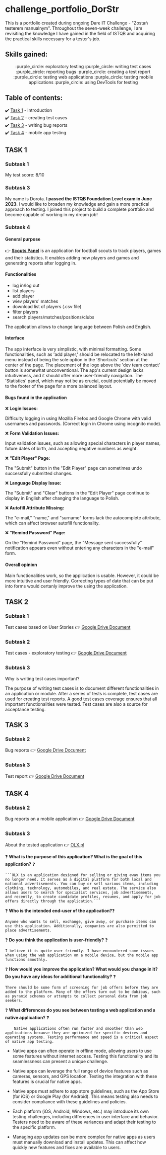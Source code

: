 # challenge_portfolio_DorStr

This is a portfolio created during ongoing Dare IT Challenge - "Zostań testerem manualnym". Throughout the seven-week challenge, I am revisiting the knowledge I have gained in the field of ISTQB and acquiring the practical skills necessary for a tester's job. 

## Skills gained:

<p align="center"> :purple_circle: exploratory testing :purple_circle: writing test cases :purple_circle: reporting bugs :purple_circle: creating a test report </br> :purple_circle: testing web applications :purple_circle: testing mobile applications :purple_circle: using DevTools for testing  </p>


## Table of contents:

 :heavy_check_mark: [Task 1](#task-1) - introduction </br>
 :heavy_check_mark: [Task 2](#task-2) - creating test cases </br>
 :heavy_check_mark: [Task 3](#task-3) - writing bug reports </br>
 :heavy_check_mark: [Task 4](#task-4) - mobile app testing </br>

## TASK 1
### Subtask 1
My test score: 8/10
### Subtask 3
My name is Dorota. <b>I passed the ISTQB Foundation Level exam in June 2023</b>. I would like to broaden my knowledge and gain a more practical approach to testing. I joined this project to build a complete portfolio and become capable of working in my dream job!

### Subtask 4

#### General purpose

:point_right: <B>[Scouts Panel](https://scouts.futbolkolektyw.pl/)</b> is an application for football scouts to track players, games and their statistics. It enables adding new players and games and generating reports after logging in.

#### Functionalities

 - log in/log out
 - list players
 - add player
 - wiev players' matches
 - download list of players (.csv file)
 - filter players 
 - search players/matches/positions/clubs

The application allows to change language between Polish and English.

#### Interface

The app interface is very simplistic, with minimal formatting. Some functionalities, such as 'add player,' should be relocated to the left-hand menu instead of being the sole option in the 'Shortcuts' section at the center of the page. The placement of the logo above the 'dev team contact' button is somewhat unconventional. The app's current design lacks intuitiveness, and it should offer more user-friendly navigation. The 'Statistics' panel, which may not be as crucial, could potentially be moved to the footer of the page for a more balanced layout.


#### Bugs found in the application

 :x: <b>Login Issues:</b>
  
Difficulty logging in using Mozilla Firefox and Google Chrome with valid usernames and passwords. (Correct login in Chrome using incognito mode).

 :x: <b>Form Validation Issues:</b>
  
Input validation issues, such as allowing special characters in player names, future dates of birth, and accepting negative numbers as weight.

 :x: <b>"Edit Player" Page:</b>
  
The "Submit" button in the "Edit Player" page can sometimes undo successfully submitted changes.

 :x: <b>Language Display Issue:</b>
  
The "Submit" and "Clear" buttons in the "Edit Player" page continue to display in English after changing the language to Polish.

 :x: <b>Autofill Attribute Missing:</b>

The "e-mail," "name," and "surname" forms lack the autocomplete attribute, which can affect browser autofill functionality.

  :x: <b>"Remind Password" Page:</b>
 
On the "Remind Password" page, the "Message sent successfully" notification appears even without entering any characters in the "e-mail" form.

#### Overall opinion

Main functionalities work, so the application is usable. However, it could be more intuitive and user friendly. Correcting types of date that can be put into forms would certanly improve the using the application.

## TASK 2

### Subtask 1
Test cases based on User Stories :point_right: [Google Drive Document](https://docs.google.com/spreadsheets/d/18KRhJNuf7G2CwXaZG6rypxzqSSqxzQfxxIP56fwFskw/edit#gid=0)

### Subtask 2
Test cases - exploratory testing :point_right: [Google Drive Document](https://docs.google.com/spreadsheets/d/1zPPDsfIzF4ZiUUsAtWzGJgTkTW75ugP_xaIP0v2w1a0/edit#gid=0)

### Subtask 3

Why is writing test cases important?

The purpose of writing test cases is to document different functionalities in an application or module. After a series of tests is complete, test cases are used for creating test reports. A good test cases coverage ensures that all important functionalities were tested. Test cases are also a source for acceptance testing.


## TASK 3
### Subtask 2
Bug reports :point_right: [Google Drive Document](https://docs.google.com/spreadsheets/d/1FaXpOwPhmqCUNZjDiu7S9E8Cl5EN8CxWqXOU3nAvnes/edit?usp=drive_link)

### Subtask 3 
Test report :point_right: [Google Drive Document](https://docs.google.com/document/d/1A4OZUM8-a3qJvJtBDRqSAUafLeQQ8cy-hpkIjiHffUY/edit?usp=drive_link)

## TASK 4
### Subtask 2
Bug reports on a mobile application :point_right: [Google Drive Document](https://docs.google.com/spreadsheets/d/1gc6FQlA2MsqbtwLY6J1yqYB7npXbWyJaQSKdPJHPPV0/edit#gid=643102757)

### Subtask 3
About the tested application :point_right: [OLX.pl](https://play.google.com/store/apps/details?id=pl.tablica&hl=pl&gl=US)

:question: **What is the purpose of this application? What is the goal of this application?** :question:

    ```OLX is an application designed for selling or giving away items you no longer need. It serves as a digital platform for both local and national advertisements. You can buy or sell various items, including clothing, technology, automobiles, and real estate. The service also allows users to search for specialist services, job advertisements, and recently, to create candidate profiles, resumes, and apply for job offers directly through the application.```

  :question: **Who is the intended end-user of the application?**:question:

    Anyone who wants to sell, exchange, give away, or purchase items can use this application. Additionally, companies are also permitted to place advertisements.

  :question: **Do you think the application is user-friendly?** :question:

    I believe it is quite user-friendly. I have encountered some issues when using the web application on a mobile device, but the mobile app functions smoothly.

  :question: **How would you improve the application? What would you change in it? Do you have any ideas for additional functionality?** :question:

    There should be some form of screening for job offers before they are added to the platform. Many of the offers turn out to be dubious, such as pyramid schemes or attempts to collect personal data from job seekers.

 :question: **What differences do you see between testing a web application and a native application?** :question:

        Native applications often run faster and smoother than web applications because they are optimized for specific devices and operating systems. Testing performance and speed is a critical aspect of native app testing.

 - Native apps can often operate in offline mode, allowing users to use some features without internet access. Testing this functionality and its seamlessness can present a unique challenge.

 - Native apps can leverage the full range of device features such as cameras, sensors, and GPS location. Testing the integration with these features is crucial for native apps.

 - Native apps must adhere to app store guidelines, such as the App Store (for iOS) or Google Play (for Android). This means testing also needs to consider compliance with these guidelines and policies.

  - Each platform (iOS, Android, Windows, etc.) may introduce its own testing challenges, including differences in user interface and behavior. Testers need to be aware of these variances and adapt their testing to the specific platform.

 - Managing app updates can be more complex for native apps as users must manually download and install updates. This can affect how quickly new features and fixes are available to users.




